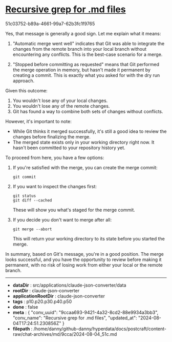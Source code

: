 # [Recursive grep for .md files](https://claude.ai/chat/9ccaa693-9421-4a32-8cd2-88e9934a3bb3)

51c03752-b89a-4661-99a7-62b3fc1f9765

 Yes, that message is generally a good sign. Let me explain what it means:

1. "Automatic merge went well" indicates that Git was able to integrate the changes from the remote branch into your local branch without encountering any conflicts. This is the best-case scenario for a merge.

2. "Stopped before committing as requested" means that Git performed the merge operation in memory, but hasn't made it permanent by creating a commit. This is exactly what you asked for with the dry run approach.

Given this outcome:

1. You wouldn't lose any of your local changes.
2. You wouldn't lose any of the remote changes.
3. Git has found a way to combine both sets of changes without conflicts.

However, it's important to note:

- While Git thinks it merged successfully, it's still a good idea to review the changes before finalizing the merge.
- The merged state exists only in your working directory right now. It hasn't been committed to your repository history yet.

To proceed from here, you have a few options:

1. If you're satisfied with the merge, you can create the merge commit:
   ```
   git commit
   ```

2. If you want to inspect the changes first:
   ```
   git status
   git diff --cached
   ```
   These will show you what's staged for the merge commit.

3. If you decide you don't want to merge after all:
   ```
   git merge --abort
   ```
   This will return your working directory to its state before you started the merge.

In summary, based on Git's message, you're in a good position. The merge looks successful, and you have the opportunity to review before making it permanent, with no risk of losing work from either your local or the remote branch.

---

* **dataDir** : src/applications/claude-json-converter/data
* **rootDir** : claude-json-converter
* **applicationRootDir** : claude-json-converter
* **tags** : p10.p20.p30.p40.p50
* **done** : false
* **meta** : {
  "conv_uuid": "9ccaa693-9421-4a32-8cd2-88e9934a3bb3",
  "conv_name": "Recursive grep for .md files",
  "updated_at": "2024-08-04T17:24:51.230856Z"
}
* **filepath** : /home/danny/github-danny/hyperdata/docs/postcraft/content-raw/chat-archives/md/9cca/2024-08-04_51c.md